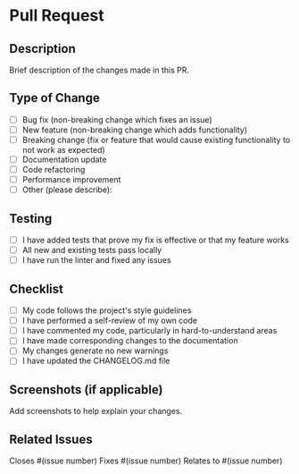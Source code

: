 # Pull Request

## Description

Brief description of the changes made in this PR.

## Type of Change

- [ ] Bug fix (non-breaking change which fixes an issue)
- [ ] New feature (non-breaking change which adds functionality)
- [ ] Breaking change (fix or feature that would cause existing functionality to not work as
      expected)
- [ ] Documentation update
- [ ] Code refactoring
- [ ] Performance improvement
- [ ] Other (please describe):

## Testing

- [ ] I have added tests that prove my fix is effective or that my feature works
- [ ] All new and existing tests pass locally
- [ ] I have run the linter and fixed any issues

## Checklist

- [ ] My code follows the project's style guidelines
- [ ] I have performed a self-review of my own code
- [ ] I have commented my code, particularly in hard-to-understand areas
- [ ] I have made corresponding changes to the documentation
- [ ] My changes generate no new warnings
- [ ] I have updated the CHANGELOG.md file

## Screenshots (if applicable)

Add screenshots to help explain your changes.

## Related Issues

Closes #(issue number) Fixes #(issue number) Relates to #(issue number)
